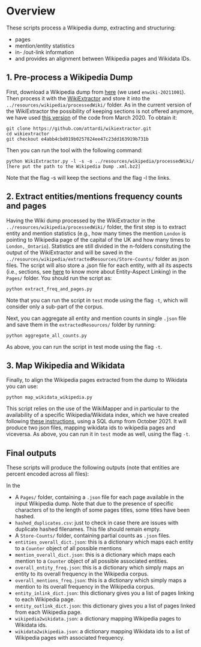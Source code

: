 # Overview

These scripts process a Wikipedia dump, extracting and structuring:
- pages
- mention/entity statistics 
- in- /out-link information 
- and provides an alignment between Wikipedia pages and Wikidata IDs.


## 1. Pre-process a Wikipedia Dump

First, download a Wikipedia dump from [here](https://dumps.wikimedia.org/enwiki/) (we used `enwiki-20211001`). Then process it with the [WikiExtractor](http://medialab.di.unipi.it/wiki/Wikipedia_Extractor) and store it into the `../resources/wikipedia/processedWiki/` folder. As in the current version of the WikiExtractor the possibility of keeping sections is not offered anymore, we have used [this version](https://github.com/attardi/wikiextractor/tree/e4abb4cbd019b0257824ee47c23dd163919b731b) of the code from March 2020. To obtain it:

```
git clone https://github.com/attardi/wikiextractor.git
cd wikiextractor
git checkout e4abb4cbd019b0257824ee47c23dd163919b731b 
```

Then you can run the tool with the following command:

```
python WikiExtractor.py -l -s -o ../resources/wikipedia/processedWiki/ [here put the path to the Wikipedia Dump .xml.bz2]
```

Note that the flag -s will keep the sections and the flag -l the links.

## 2. Extract entities/mentions frequency counts and pages

Having the Wiki dump processed by the WikiExtractor in the `../resources/wikipedia/processedWiki/` folder, the first step is to extract entity and mention statistics (e.g., how many times the mention `London` is pointing to Wikipedia page of the capital of the UK and how many times to `London,_Ontario`). Statistics are still divided in the n-folders consituting the output of the WikiExtractor and will be saved in the `../resources/wikipedia/extractedResources/Store-Counts/` folder as json files. The script will also store a .json file for each entity, with all its aspects (i.e., sections, see [here](https://madoc.bib.uni-mannheim.de/49596/1/EAL.pdf) to know more about Entity-Aspect Linking) in the `Pages/` folder. You should run the script as:

```
python extract_freq_and_pages.py
```
Note that you can run the script in `test` mode using the flag `-t`, which will consider only a sub-part of the corpus.

Next, you can aggregate all entity and mention counts in single `.json` file and save them in the `extractedResources/` folder by running:
```
python aggregate_all_counts.py
```
As above, you can run the script in test mode using the flag `-t`.

## 3. Map Wikipedia and Wikidata

Finally, to align the Wikipedia pages extracted from the dump to Wikidata you can use:
```
python map_wikidata_wikipedia.py
```
This script relies on the use of the WikiMapper and in particular to the availability of a specific Wikipedia/Wikidata index, which we have created following [these instructions](https://github.com/jcklie/wikimapper#create-your-own-index), using a SQL dump from October 2021. It will produce two json files, mapping wikidata ids to wikipedia pages and viceversa. As above, you can run it in `test` mode as well, using the flag `-t`.

## Final outputs

These scripts will produce the following outputs (note that entities are percent encoded across all files):

In the 
- A `Pages/` folder, containing a `.json` file for each page available in the input Wikipedia dump. Note that due to the presence of specific characters of to the length of some pages titles, some titles have been hashed.
- `hashed_duplicates.csv`: just to check in case there are issues with duplicate hashed filenames. This file should remain empty.  
- A `Store-Counts/` folder, containing partial counts as `.json` files.
- `entities_overall_dict.json`: this is a dictionary which maps each entity to a `Counter` object of all possible mentions  
- `mention_overall_dict.json`: this is a dictionary which maps each mention to a `Counter` object of all possible associated entities.
- `overall_entity_freq.json`: this is a dictionary which simply maps an entity to its overall frequency in the Wikipedia corpus.
- `overall_mentions_freq.json`: this is a dictionary which simply maps a mention to its overall frequency in the Wikipedia corpus.
- `entity_inlink_dict.json`: this dictionary gives you a list of pages linking to each Wikipedia page.
- `entity_outlink_dict.json`: this dictionary gives you a list of pages linked from each Wikipedia page.
- `wikipedia2wikidata.json`: a dictionary mapping Wikipedia pages to Wikidata ids.
- `wikidata2wikipedia.json`: a dictionary mapping Wikidata ids to a list of Wikipedia pages with associated frequency.
